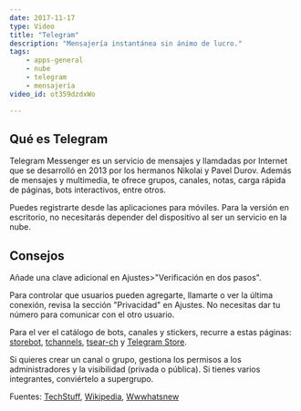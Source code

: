 ```yaml
---
date: 2017-11-17
type: Video
title: "Telegram"
description: "Mensajería instantánea sin ánimo de lucro."
tags:
    - apps-general
    - nube
    - telegram
    - mensajería
video_id: ot359dzdxWo

---
```

<!--more-->

## Qué es Telegram

Telegram Messenger es un servicio de mensajes y llamdadas por Internet que se desarrolló en 2013 por los hermanos Nikolai y Pavel Durov. Además de mensajes y multimedia, te ofrece grupos, canales, notas, carga rápida de páginas, bots interactivos, entre otros.

Puedes registrarte desde las aplicaciones para móviles. Para la versión en escritorio, no necesitarás depender del dispositivo al ser un servicio en la nube.

## Consejos

Añade una clave adicional en Ajustes>"Verificación en dos pasos".

Para controlar que usuarios pueden agregarte, llamarte o ver la última conexión, revisa la sección "Privacidad" en Ajustes. No necesitas dar tu número para comunicar con el otro usuario.

Para el ver el catálogo de bots, canales y stickers, recurre a estas páginas: [storebot](https://storebot.me/), [tchannels](https://tchannels.me/), [tsear-ch](http://tsear.ch/) y [Telegram Store](https://telegram-store.com/).

Si quieres crear un canal o grupo, gestiona los permisos a los administradores y la visibilidad (privada o pública). Si tienes varios integrantes, conviértelo a supergrupo.


Fuentes: [TechStuff](https://www.youtube.com/channel/UCWU3hZiN4BmP6TGdE_PLi_w), [Wikipedia](https://es.wikipedia.org/wiki/Telegram_Messenger), [Wwwhatsnew](https://wwwhatsnew.com/2017/08/19/similitudes-y-diferencias-entre-telegram-y-whatsapp/)
